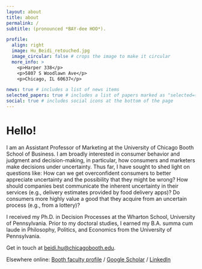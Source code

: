 ```yaml
---
layout: about
title: about
permalink: /
subtitle: (pronounced *BAY-dee HOO*).

profile:
  align: right
  image: Hu_Beidi_retouched.jpg
  image_circular: false # crops the image to make it circular
  more_info: >
    <p>Harper 338</p>
    <p>5807 S Woodlawn Ave</p>
    <p>Chicago, IL 60637</p>

news: true # includes a list of news items
selected_papers: true # includes a list of papers marked as "selected={true}"
social: true # includes social icons at the bottom of the page
---
```


# Hello!

I am an Assistant Professor of Marketing at the University of Chicago Booth School of Business. 
I am broadly interested in consumer behavior and judgment and decision-making, in particular, how consumers and marketers make decisions under uncertainty. Thus far, I have sought to shed light on questions like: How can we get overconfident consumers to better appreciate uncertainty and the possibility that they might be wrong? How should companies best communicate the inherent uncertainty in their services (e.g., delivery estimates provided by food delivery apps)? Do consumers more highly value a good that they acquire from an uncertain process (e.g., from a lottery)? 

I received my Ph.D. in Decision Processes at the Wharton School, University of Pennsylvania. Prior to my doctoral studies, I earned my B.A. summa cum laude in Philosophy, Politics, and Economics from the University of Pennsylvania. 

Get in touch at [beidi.hu@chicagobooth.edu](mailto:beidi.hu@chicagobooth.edu).

Elsewhere online: [Booth faculty profile](https://www.chicagobooth.edu/faculty/directory/h/beidi-hu) / [Google Scholar](https://scholar.google.com/citations?user=4BCsBRIAAAAJ&hl=en) / [LinkedIn](http://www.linkedin.com/in/beidihu)
